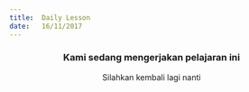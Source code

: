 ```yaml
---
title:  Daily Lesson
date:   16/11/2017
---
```


### <center>Kami sedang mengerjakan pelajaran ini</center>
<center>Silahkan kembali lagi nanti</center>
